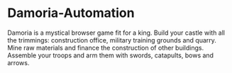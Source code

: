 # Damoria-Automation
Damoria is a mystical browser game fit for a king. Build your castle with all the trimmings: construction office, military training grounds and quarry. Mine raw materials and finance the construction of other buildings. Assemble your troops and arm them with swords, catapults, bows and arrows.
